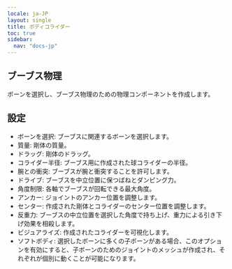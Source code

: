 ```yaml
---
locale: ja-JP
layout: single
title: ボディコライダー
toc: true
sidebar:
  nav: "docs-jp"
---
```

## ブーブス物理

ボーンを選択し、ブーブス物理のための物理コンポーネントを作成します。

## 設定

* ボーンを選択: ブーブスに関連するボーンを選択します。
* 質量: 剛体の質量。
* ドラッグ: 剛体のドラッグ。
* コライダー半径: ブーブス用に作成された球コライダーの半径。
* 腕との衝突: ブーブスが腕と衝突することを許可します。
* ドライブ: ブーブスを中立位置に保つばねとダンピング力。
* 角度制限: 各軸でブーブスが回転できる最大角度。
* アンカー: ジョイントのアンカー位置を調整します。
* センター: 作成された剛体とコライダーのセンター位置を調整します。
* 反重力: ブーブスの中立位置を選択した角度で持ち上げ、重力による引き下げ効果を相殺します。
* ビジュアライズ: 作成されたコライダーを可視化します。
* ソフトボディ: 選択したボーンに多くの子ボーンがある場合、このオプションを有効にすると、子ボーンのためのジョイントのメッシュが作成され、それぞれが個別に動くことが可能になります。
